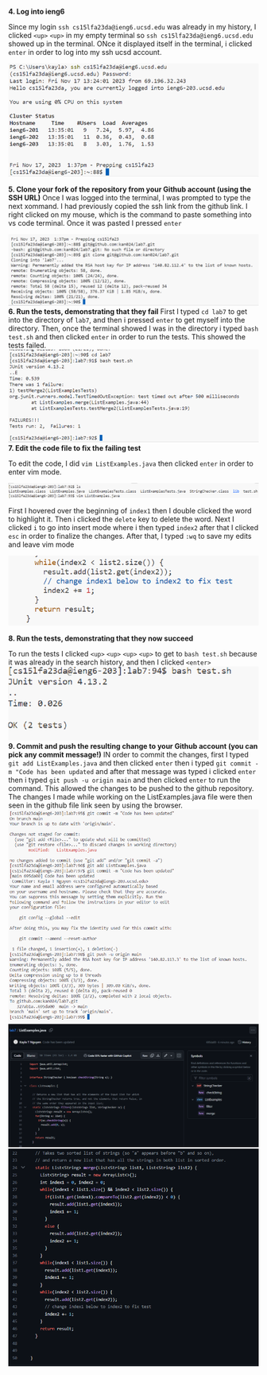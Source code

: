 **4. Log into ieng6**

Since my login `ssh cs15lfa23da@ieng6.ucsd.edu` was already in my history, I clicked `<up>` `<up>` in my empty terminal so `ssh cs15lfa23da@ieng6.ucsd.edu` showed up in the terminal. ONce it displayed itself in the terminal, i clicked `enter` in order to log into my ssh ucsd account.

![img1](first4.png)

**5. Clone your fork of the repository from your Github account (using the SSH URL)**
Once I was logged into the terminal, I was prompted to type the next xommand. I had previously copied the ssh link from the github link. I right clicked on my mouse, which is the command to paste something into vs code terminal. Once it was pasted I pressed `enter`

![img1](2nd4.png)
**6. Run the tests, demonstrating that they fail**
First I typed `cd lab7` to get into the directory of `lab7`, and then i pressed `enter` to get myself into the directory. Then, once the terminal showed I was in the directory i typed `bash test.sh` and then clicked `enter` in order to run the tests. This showed the tests failed.
![img1](4thimage.png)
**7. Edit the code file to fix the failing test**

To edit the code, I did `vim ListExamples.java` then clicked `enter` in order to enter vim mode. 

![img1](u1.png)

First I hovered over the beginning of `index1` then I double clicked the word to highlight it. Then i clicked the `delete` key to delete the word. Next I clicked `i` to go into insert mode where i then typed `index2` after that I clicked `esc` in order to finalize the changes. After that, I typed `:wq` to save my edits and leave vim mode

![img1](6.png)

**8. Run the tests, demonstrating that they now succeed**

To run the tests I clicked `<up>` `<up>` `<up>` `<up>` to get to `bash test.sh` because it was already in the search history, and then I clicked `<enter>`
![img1](u2.png)
**9. Commit and push the resulting change to your Github account (you can pick any commit message!)**
IN order to commit the changes, first I typed `git add ListExamples.java` and then clicked `enter`
then i typed `git commit -m "Code has been updated` and after that message was typed i clicked `enter`
then i typed `git push -u origin main` and then clicked `enter` to run the command. This allowed the changes to be pushed to the github repository. The changes I made while working on the ListExamples.java file were then seen in the github file link seen by using the browser.
![img1](91.png)
![img1](92.png)
![img1](93.png)
